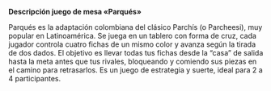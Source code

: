 **Descripción juego de mesa «Parqués»**

Parqués es la adaptación colombiana del clásico Parchís (o Parcheesi), muy popular en Latinoamérica. Se juega en un tablero con forma de cruz, cada jugador controla cuatro fichas de un mismo color y avanza según la tirada de dos dados. El objetivo es llevar todas tus fichas desde la “casa” de salida hasta la meta antes que tus rivales, bloqueando y comiendo sus piezas en el camino para retrasarlos. Es un juego de estrategia y suerte, ideal para 2 a 4 participantes.
